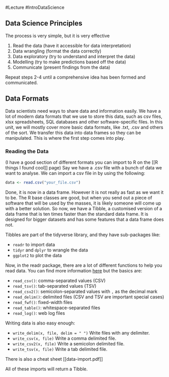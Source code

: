 #Lecture #IntroDataScience 
## Data Science Principles
The process is very simple, but it is very effective
1. Read the data (have it accessible for data interpretation)
2. Data wrangling (format the data correctly)
3. Data exploratory (try to understand and interpret the data)
4. Modelling (try to make predictions based off the data)
5. Communicate (present findings from the data)

Repeat steps 2-4 until a comprehensive idea has been formed and communicated.

## Data Formats
Data scientists need ways to share data and information easily. We have a lot of modern data formats that we use to store this data, such as csv files, xlsx spreadsheets, SQL databases and other software-specific files. In this unit, we will mostly cover more basic data formats, like .txt, .csv and others of the sort. We transfer this data into data frames so they can be manipulated.
This is where the first step comes into play.
### Reading the Data
(I have a good section of different formats you can import to R on the [[R things I found cool]] page)
Say we have a .csv file with a bunch of data we want to analyse. We can import a csv file in by using the following:

```R
data <- read.csv("your_file.csv")
```

Done, it is now in a data frame. However it is not really as fast as we want it to be. The R base classes are good, but when you send out a piece of software that will be used by the masses, it is likely someone will come up with a better solution. So now, we have a Tibble, a customised version of a data frame that is ten times faster than the standard data frame. It is designed for bigger datasets and has some features that a data frame does not.

Tibbles are part of the tidyverse library, and they have sub-packages like:
- `readr` to import data
- `tidyr` and `dplyr` to wrangle the data
- `ggplot2` to plot the data

Now, in the readr package, there are a lot of different functions to help you read data. You can find more information [here](https://readr.tidyverse.org/) but the basics are:
- `read_csv()`: comma-separated values (CSV)
- `read_tsv()`: tab-separated values (TSV)
- `read_csv2()`: semicolon-separated values with `,` as the decimal mark
- `read_delim()`: delimited files (CSV and TSV are important special cases)
- `read_fwf()`: fixed-width files
- `read_table()`: whitespace-separated files
- `read_log()`: web log files

Writing data is also easy enough:
- `write_delim(x, file, delim = " ")` Write files with any delimiter. 
- `write_csv(x, file)` Write a comma delimited file. 
- `write_csv2(x, file)` Write a semicolon delimited file. 
- `write_tsv(x, file)` Write a tab delimited file.

There is also a cheat sheet [[data-import.pdf]]

All of these imports will return a Tibble.